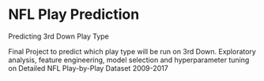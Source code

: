 # NFL Play Prediction
Predicting 3rd Down Play Type 

Final Project to predict which play type will be run on 3rd Down. Exploratory analysis, feature engineering, model selection and hyperparameter tuning on Detailed NFL Play-by-Play Dataset 2009-2017
